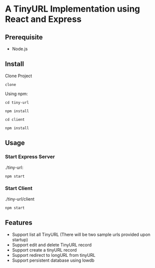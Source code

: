 # A TinyURL Implementation using React and Express

## Prerequisite

- Node.js

## Install

Clone Project

```shell
clone
```

Using npm:

```shell
cd tiny-url
```

```shell
npm install
```

```shell 
cd client
```

```shell
npm install
```

## Usage

### Start Express Server

./tiny-url:

```shell
npm start
```

### Start Client

./tiny-url/client

```shell
npm start
```

## Features

* Support list all TinyURL (There will be two sample urls provided upon startup)
* Support edit and delete TinyURL record
* Support create a tinyURL record
* Support redirect to longURL from tinyURL
* Support persistent database using lowdb
